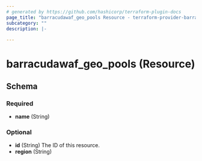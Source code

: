 ```yaml
---
# generated by https://github.com/hashicorp/terraform-plugin-docs
page_title: "barracudawaf_geo_pools Resource - terraform-provider-barracudawaf"
subcategory: ""
description: |-
  
---
```


# barracudawaf_geo_pools (Resource)





<!-- schema generated by tfplugindocs -->
## Schema

### Required

- **name** (String)

### Optional

- **id** (String) The ID of this resource.
- **region** (String)


